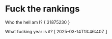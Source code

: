 # Fuck the rankings

Who the hell am I?
{ 31875230 }

What fucking year is it?
[ 2025-03-14T13:46:40Z ]
